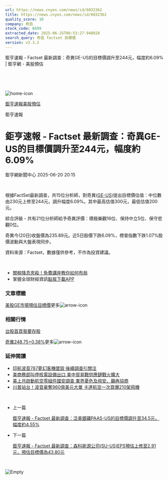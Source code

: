 ```yaml
---
url: https://news.cnyes.com/news/id/6032362
title: https://news.cnyes.com/news/id/6032362
quality_score: 10
company: 奇邑
stock_code: 6699
extracted_date: 2025-06-25T06:53:27.948028
search_query: 奇邑 factset 目標價
version: v3.3.2
---
```


鉅亨速報 - Factset 最新調查：奇異GE-US的目標價調升至244元，幅度約6.09% | 鉅亨網 - 美股預估

‌

‌

![home-icon](/assets/icons/breadCrumb/symbol-icon-home.svg)

[鉅亨速報](/news/cat/anue_live)[美股預估](/news/cat/us_forecast)

鉅亨速報

# 鉅亨速報 - Factset 最新調查：奇異GE-US的目標價調升至244元，幅度約6.09%

鉅亨網新聞中心 2025-06-20 20:15

‌

根據FactSet最新調查，共15位分析師，對奇異([GE-US](https://invest.cnyes.com/usstock/detail/GE))提出目標價估值：中位數由230元上修至244元，調升幅度6.09%。其中最高估值300元，最低估值200元。

綜合評級 - 共有21位分析師給予奇異評價：積極樂觀16位、保持中立5位、保守悲觀0位。

奇異今(20日)收盤價為235.89元。近5日股價下跌6.09%，標普指數下跌1.07%股價波動與大盤表現同步。

資料來源：Factset，數據僅供參考，不作為投資建議。

‌

* [關稅降息夾殺！免費講座教你如何布局](https://events.cnyes.com/rsc2025H2-35584?utm_source=anue&utm_medium=usstocks_end)
* 掌握全球財經資訊[點我下載APP](http://www.cnyes.com/app/?utm_source=mweb&utm_medium=HamMenuBanner&utm_campaign=fixed&utm_content=entr)

### 文章標籤

[美股](https://news.cnyes.com/tag/美股 "美股")[GE](https://news.cnyes.com/tag/GE "GE")[市場預估](https://news.cnyes.com/tag/市場預估 "市場預估")[目標價](https://news.cnyes.com/tag/目標價 "目標價")更多![arrow-icon](/assets/icons/arrows/arrow-down.svg)

### 相關行情

[台股首頁](https://www.cnyes.com/twstock)[我要存股](https://supr.link/8OHaU)

[奇異248.75+0.38%](https://invest.cnyes.com/usstock/detail/GE)更多![arrow-icon](/assets/icons/arrows/arrow-down.svg)

### 延伸閱讀

* [印航波音787夢幻客機墜毀 後續調查引關注](/news/id/6023120)
* [美商務部叫停核電設備出口 美中貿易戰供應鏈戰火擴大](/news/id/6011362)
* [美上月啟動航空零組件國安調查 業界憂危及飛安、籲再協商](/news/id/6005730)
* [川普站台！波音豪奪960億美元大單 卡達航空一次買爆210架飛機](/news/id/5980109)

‌

* 上一篇

  [鉅亨速報 - Factset 最新調查：泛美銀礦PAAS-US的目標價調升至34.5元，幅度約4.55%](/news/id/6032508)
* 下一篇

  [鉅亨速報 - Factset 最新調查：森科能源公司(SU-US)EPS預估上修至2.91元，預估目標價為43.80元](/news/id/6030693)

‌

![Empty](/assets/icons/skeleton/empty-image.svg)

‌